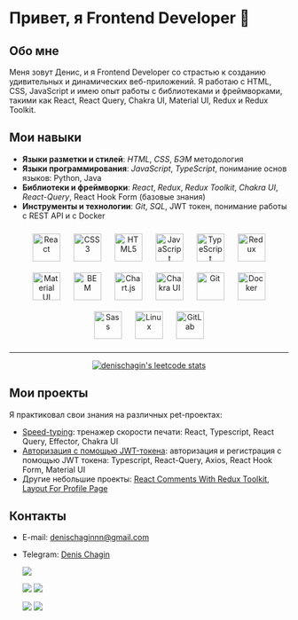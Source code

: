 # Привет, я Frontend Developer 👋

## Обо мне

Меня зовут Денис, и я Frontend Developer со страстью к созданию удивительных и динамических веб-приложений. Я работаю с HTML, CSS, JavaScript и имею опыт работы с библиотеками и фреймворками, такими как React, React Query, Chakra UI, Material UI, Redux и Redux Toolkit.

## Мои навыки

- **Языки разметки и стилей**: _HTML_, _CSS_, _БЭМ_ методология
- **Языки программирования**: _JavaScript_, _TypeScript_, понимание основ языков: Python, Java
- **Библиотеки и фреймворки**: _React_, _Redux_, _Redux Toolkit_, _Chakra UI_, _React-Query_, React Hook Form (базовые знания)
- **Инструменты и технологии**: _Git_, _SQL_, JWT токен, понимание работы с REST API и с Docker

<div align="center">  
<a href="https://reactjs.org/" target="_blank"><img style="margin: 10px" src="https://profilinator.rishav.dev/skills-assets/react-original-wordmark.svg" alt="React" height="50" /></a>  
<a href="https://www.w3schools.com/css/" target="_blank"><img style="margin: 10px" src="https://profilinator.rishav.dev/skills-assets/css3-original-wordmark.svg" alt="CSS3" height="50" /></a>  
<a href="https://en.wikipedia.org/wiki/HTML5" target="_blank"><img style="margin: 10px" src="https://profilinator.rishav.dev/skills-assets/html5-original-wordmark.svg" alt="HTML5" height="50" /></a>  
<a href="https://www.javascript.com/" target="_blank"><img style="margin: 10px" src="https://profilinator.rishav.dev/skills-assets/javascript-original.svg" alt="JavaScript" height="50" /></a>  
<a href="https://www.typescriptlang.org/" target="_blank"><img style="margin: 10px" src="https://profilinator.rishav.dev/skills-assets/typescript-original.svg" alt="TypeScript" height="50" /></a>  
<a href="https://redux.js.org/" target="_blank"><img style="margin: 10px" src="https://profilinator.rishav.dev/skills-assets/redux-original.svg" alt="Redux" height="50" /></a>  
<a href="https://mui.com/" target="_blank"><img style="margin: 10px" src="https://profilinator.rishav.dev/skills-assets/mui.png" alt="Material UI" height="50" /></a>  
<a href="http://getbem.com/" target="_blank"><img style="margin: 10px" src="https://profilinator.rishav.dev/skills-assets/bem.svg" alt="BEM" height="50" /></a>  
<a href="https://www.chartjs.org/" target="_blank"><img style="margin: 10px" src="https://profilinator.rishav.dev/skills-assets/logo-title.svg" alt="Chart.js" height="50" /></a>  
<a href="https://chakra-ui.com/" target="_blank"><img style="margin: 10px" src="https://profilinator.rishav.dev/skills-assets/chakraui.png" alt="Chakra UI" height="50" /></a>  
<a href="https://github.com/" target="_blank"><img style="margin: 10px" src="https://profilinator.rishav.dev/skills-assets/git-scm-icon.svg" alt="Git" height="50" /></a>  
<a href="https://www.docker.com/" target="_blank"><img style="margin: 10px" src="https://profilinator.rishav.dev/skills-assets/docker-original-wordmark.svg" alt="Docker" height="50" /></a>  
<a href="https://sass-lang.com/" target="_blank"><img style="margin: 10px" src="https://profilinator.rishav.dev/skills-assets/sass-original.svg" alt="Sass" height="50" /></a>  
<a href="https://www.linux.org/" target="_blank"><img style="margin: 10px" src="https://profilinator.rishav.dev/skills-assets/linux-original.svg" alt="Linux" height="50" /></a>  
<a href="https://about.gitlab.com/" target="_blank"><img style="margin: 10px" src="https://profilinator.rishav.dev/skills-assets/gitlab.svg" alt="GitLab" height="50" /></a>  
</div>

---

<div align="center">
    <a href="https://leetcode.com/denischaginnn/" target="_blank">
        <img src="https://leetcode-stats-six.vercel.app/api?username=denischaginnn&theme=dark" alt="denischagin's leetcode stats">
    </a>
</div>

## Мои проекты

Я практиковал свои знания на различных pet-проектах:

- [Speed-typing](https://github.com/denischagin/speed-typing-new): тренажер скорости печати: React, Typescript, React Query, Effector, Chakra UI
- [Авторизация с помощью JWT-токена](https://github.com/denischagin/testing_jwt_auth): авторизация и регистрация с помощью JWT токена: Typescript, React-Query, Axios, React Hook Form, Material UI
- Другие небольшие проекты: [React Comments With Redux Toolkit](https://github.com/denischagin/comments.git), [Layout For Profile Page](https://github.com/denischagin/profile-layout)

## Контакты

- E-mail: [denischaginnn@gmail.com](mailto:denischaginnn@gmail.com)
- Telegram: [Denis Chagin](https://t.me/cheek_react)

  ![](https://github-profile-summary-cards.vercel.app/api/cards/profile-details?username=denischagin&theme=solarized_dark)

  ![](https://github-profile-summary-cards.vercel.app/api/cards/most-commit-language?username=denischagin&theme=solarized_dark) ![](https://github-profile-summary-cards.vercel.app/api/cards/repos-per-language?username=denischagin&theme=solarized_dark)

  ![](https://github-profile-summary-cards.vercel.app/api/cards/stats?username=denischagin&theme=solarized_dark) ![](https://github-profile-summary-cards.vercel.app/api/cards/productive-time?username=denischagin&theme=solarized_dark)
